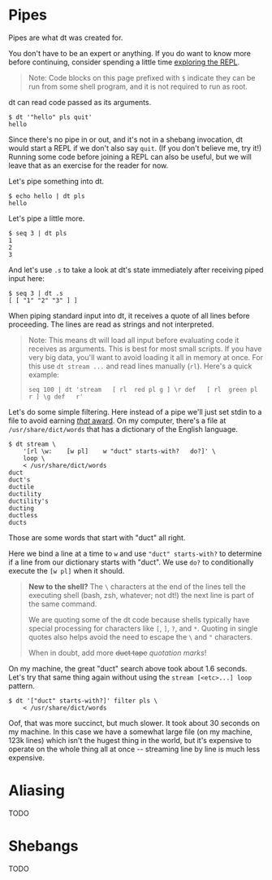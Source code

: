 # Pipes

Pipes are what dt was created for.

You don't have to be an expert or anything. If you do want to know more before
continuing, consider spending a little time [exploring the REPL](./repl.md).

> Note: Code blocks on this page prefixed with `$` indicate they can be run
from some shell program, and it is not required to run as root.

dt can read code passed as its arguments.

```
$ dt '"hello" pls quit'
hello
```

Since there's no pipe in or out, and it's not in a shebang invocation, dt
would start a REPL if we don't also say `quit`. (If you don't believe me,
try it!) Running some code before joining a REPL can also be useful, but we
will leave that as an exercise for the reader for now.

Let's pipe something into dt.

```
$ echo hello | dt pls
hello
```

Let's pipe a little more.

```
$ seq 3 | dt pls
1
2
3
```

And let's use `.s` to take a look at dt's state immediately after receiving
piped input here:

```
$ seq 3 | dt .s
[ [ "1" "2" "3" ] ]
```

When piping standard input into dt, it receives a quote of all lines before
proceeding. The lines are read as strings and not interpreted.

> Note: This means dt will load all input before evaluating code it receives as
arguments. This is best for most small scripts. If you have very big data,
you'll want to avoid loading it all in memory at once. For this use
`dt stream ...` and read lines manually (`rl`). Here's a quick example:
>
>     seq 100 | dt 'stream   [ rl  red pl g ] \r def   [ rl  green pl r ] \g def   r'

Let's do some simple filtering. Here instead of a pipe we'll just set stdin to
a file to avoid earning [_that_ award](https://porkmail.org/era/unix/award). On
my computer, there's a file at `/usr/share/dict/words` that has a dictionary of
the English language.

```
$ dt stream \
    '[rl \w:    [w pl]    w "duct" starts-with?   do?]' \
    loop \
    < /usr/share/dict/words
duct
duct's
ductile
ductility
ductility's
ducting
ductless
ducts
```

Those are some words that start with "duct" all right.

Here we bind a line at a time to `w` and use `"duct" starts-with?` to determine
if a line from our dictionary starts with "duct". We use `do?` to conditionally
execute the `[w pl]` when it should.

> **New to the shell?** The `\` characters at the end of the lines tell the
executing shell (bash, zsh, whatever; not dt!) the next line is part of the same
command.
>
> We are quoting some of the dt code because shells typically have special
processing for characters like `[`, `]`, `?`, and `*`. Quoting in single quotes
also helps avoid the need to escape the `\` and `"` characters.
>
> When in doubt, add more ~~duct tape~~ _quotation marks_!

On my machine, the great "duct" search above took about 1.6 seconds. Let's try
that same thing again without using the `stream [<etc>...] loop` pattern.

```
$ dt '["duct" starts-with?]' filter pls \
    < /usr/share/dict/words
```

Oof, that was more succinct, but much slower. It took about 30 seconds on my
machine. In this case we have a somewhat large file (on my machine, 123k lines)
which isn't the hugest thing in the world, but it's expensive to operate on the
whole thing all at once -- streaming line by line is much less expensive.

# Aliasing

TODO

# Shebangs

TODO

